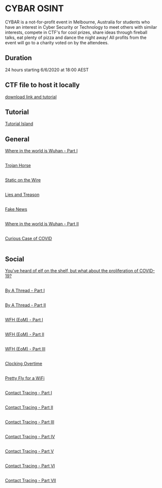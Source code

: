 # CYBAR OSINT 

CYBAR is a not-for-profit event in Melbourne, Australia for students who have an interest in Cyber Security or Technology to meet others with similar interests, compete in CTF's for cool prizes, share ideas through fireball talks, eat plenty of pizza and dance the night away! All profits from the event will go to a charity voted on by the attendees.

## Duration 

24 hours starting 6/6/2020 at 18:00 AEST

## CTF file to host it locally 

[download link and tutorial](https://github.com/cybar-party/cybar-osint-ctf-2020/tree/master/Host%20CTF)

## Tutorial 

[Tutorial Island]()

## General 

[Where in the world is Wuhan - Part I]() <br> <br>

[Trojan Horse]() <br> <br>

[Static on the Wire]() <br> <br>

[Lies and Treason]() <br> <br>

[Fake News]() <br> <br>

[Where in the world is Wuhan - Part II]() <br> <br>

[Curious Case of COVID]() <br> <br>

## Social

[You've heard of elf on the shelf, but what about the proliferation of COVID-19?]() <br> <br>

[By A Thread - Part I]() <br> <br>

[By A Thread - Part II]() <br> <br>

[WFH (EoM) - Part I]() <br> <br>

[WFH (EoM) - Part II]() <br> <br>

[WFH (EoM) - Part III]() <br> <br>

[Clocking Overtime]() <br> <br>

[Pretty Fly for a WiFi]() <br> <br>

[Contact Tracing - Part I]() <br> <br>

[Contact Tracing - Part II]() <br> <br>

[Contact Tracing - Part III]() <br> <br>

[Contact Tracing - Part IV]() <br> <br>

[Contact Tracing - Part V]() <br> <br>

[Contact Tracing - Part VI]() <br> <br>

[Contact Tracing - Part VII]() <br> <br>
